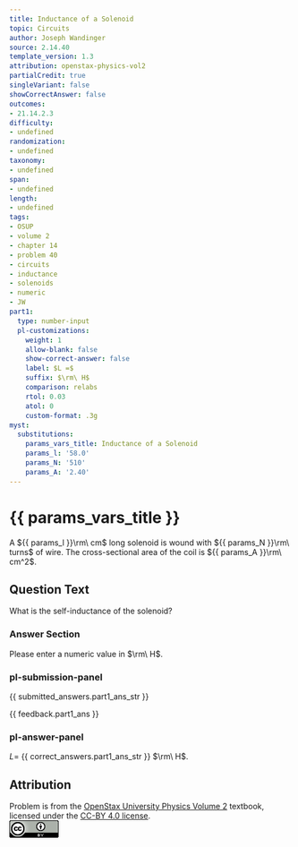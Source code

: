 ```yaml
---
title: Inductance of a Solenoid
topic: Circuits
author: Joseph Wandinger
source: 2.14.40
template_version: 1.3
attribution: openstax-physics-vol2
partialCredit: true
singleVariant: false
showCorrectAnswer: false
outcomes:
- 21.14.2.3
difficulty:
- undefined
randomization:
- undefined
taxonomy:
- undefined
span:
- undefined
length:
- undefined
tags:
- OSUP
- volume 2
- chapter 14
- problem 40
- circuits
- inductance
- solenoids
- numeric
- JW
part1:
  type: number-input
  pl-customizations:
    weight: 1
    allow-blank: false
    show-correct-answer: false
    label: $L =$
    suffix: $\rm\ H$
    comparison: relabs
    rtol: 0.03
    atol: 0
    custom-format: .3g
myst:
  substitutions:
    params_vars_title: Inductance of a Solenoid
    params_l: '58.0'
    params_N: '510'
    params_A: '2.40'
---
```

# {{ params_vars_title }}
A ${{ params_l }}\rm\ cm$ long solenoid is wound with ${{ params_N }}\rm\ turns$ of wire.
The cross-sectional area of the coil is ${{ params_A }}\rm\ cm^2$.

## Question Text

What is the self-inductance of the solenoid?

### Answer Section

Please enter a numeric value in $\rm\ H$.

### pl-submission-panel

{{ submitted_answers.part1_ans_str }}

{{ feedback.part1_ans }}

### pl-answer-panel

$L =$ {{ correct_answers.part1_ans_str }} $\rm\ H$.

## Attribution

Problem is from the [OpenStax University Physics Volume 2](https://openstax.org/details/books/university-physics-volume-2) textbook, licensed under the [CC-BY 4.0 license](https://creativecommons.org/licenses/by/4.0/).<br>![Image representing the Creative Commons 4.0 BY license.](https://raw.githubusercontent.com/firasm/bits/master/by.png)